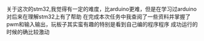 关于这次的stm32,我觉得有一定的难度，比arduino更难，但是在学习过arduino对后来在理解stm32上有了帮助
在完成本次任务中我查阅了一些资料并掌握了pwm和输入输出，玩板子其实蛮有趣的特别是看到自己编的程序程序
成功运行的时候的确比较激动
